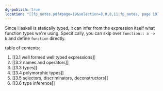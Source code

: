 ```yaml
---
dg-publish: true
location: "[[fp_notes.pdf#page=19&selection=8,0,8,11|fp_notes, page 19]]"
---
```

Since Haskell is statically typed, it can infer from the expression itself what function types we're using. Specifically, you can skip over `function:: a -> b` and define `function` directly.

table of contents:

1. [[3.1 well formed well typed expressions]]
2. [[3.2 names and operators]]
3. [[3.3 types]]
4. [[3.4 polymorphic types]]
5. [[3.5 selectors, discriminators, deconstructors]]
6. [[3.6 type inference]]